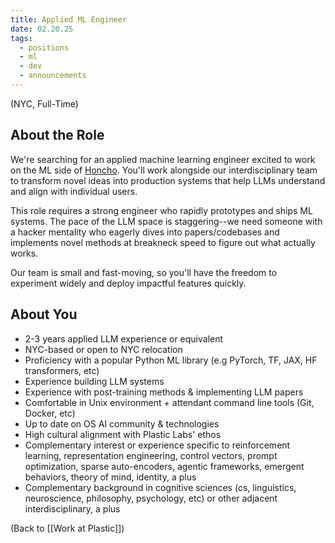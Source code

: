 ```yaml
---
title: Applied ML Engineer
date: 02.20.25
tags:
  - positions
  - ml
  - dev
  - announcements
---
```

(NYC, Full-Time)

## About the Role
We're searching for an applied machine learning engineer excited to work on the ML side of [Honcho](https://honcho.dev). You'll work alongside our interdisciplinary team to transform novel ideas into production systems that help LLMs understand and align with individual users.

This role requires a strong engineer who rapidly prototypes and ships ML systems. The pace of the LLM space is staggering--we need someone with a hacker mentality who eagerly dives into papers/codebases and implements novel methods at breakneck speed to figure out what actually works. 

Our team is small and fast-moving, so you'll have the freedom to experiment widely and deploy impactful features quickly.

## About You
- 2-3 years applied LLM experience or equivalent
- NYC-based or open to NYC relocation
- Proficiency with a popular Python ML library (e.g PyTorch, TF, JAX, HF transformers, etc)
- Experience building LLM systems
- Experience with post-training methods & implementing LLM papers
- Comfortable in Unix environment + attendant command line tools (Git, Docker, etc)
- Up to date on OS AI community & technologies 
- High cultural alignment with Plastic Labs' ethos
- Complementary interest or experience specific to reinforcement learning, representation engineering, control vectors, prompt optimization, sparse auto-encoders, agentic frameworks, emergent behaviors, theory of mind, identity, a plus
- Complementary background in cognitive sciences (cs, linguistics, neuroscience, philosophy, psychology, etc) or other adjacent interdisciplinary, a plus

(Back to [[Work at Plastic]])